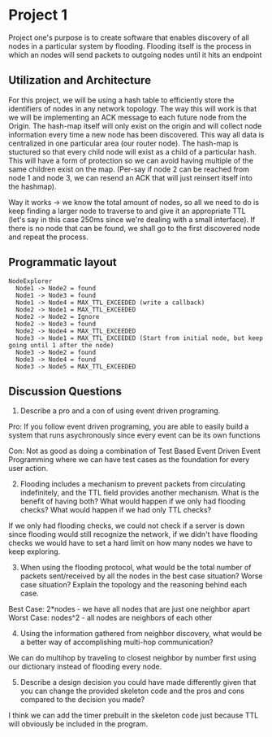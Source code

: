 # Project 1
Project one's purpose is to create software that enables discovery of all nodes in a particular system by flooding. Flooding itself is the process in which an nodes will send packets to outgoing nodes until it hits an endpoint

## Utilization and Architecture
For this project, we will be using a hash table to efficiently store the identifiers of nodes in any network topology. The way this will work is that we will be implementing an ACK message to each future node from the Origin. The hash-map itself will only exist on the origin and will collect node information every time a new node has been discovered. This way all data is centralized in one particular area (our router node). The hash-map is stuctured so that every child node will exist as a child of a particular hash. This will have a form of protection so we can avoid having multiple of the same children exist on the map. (Per-say if node 2 can be reached from node 1 and node 3, we can resend an ACK that will just reinsert itself into the hashmap).

Way it works -> we know the total amount of nodes, so all we need to do is keep finding a larger node to traverse to and give it an appropriate TTL (let's say in this case 250ms since we're dealing with a small interface). If there is no node that can be found, we shall go to the first discovered node and repeat the process.

## Programmatic layout


```
NodeExplorer
  Node1 -> Node2 = found
  Node1 -> Node3 = found
  Node1 -> Node4 = MAX_TTL_EXCEEDED (write a callback)
  Node2 -> Node1 = MAX_TTL_EXCEEDED
  Node2 -> Node2 = Ignore
  Node2 -> Node3 = found
  Node2 -> Node4 = MAX_TTL_EXCEEDED
  Node3 -> Node1 = MAX_TTL_EXCEEDED (Start from initial node, but keep going until 1 after the node)
  Node3 -> Node2 = found
  Node3 -> Node4 = found
  Node3 -> Node5 = MAX_TTL_EXCEEDED
```

## Discussion Questions

1. Describe a pro and a con of using event driven programing.

Pro: If you follow event driven programing, you are able to easily build a system that runs asychronously since every event can be its own functions

Con: Not as good as doing a combination of Test Based Event Driven Event Programming where we can have test cases as the foundation for every user action.


2. Flooding includes a mechanism to prevent packets from circulating indefinitely, and the TTL field provides another mechanism. What is the benefit of having both? What would happen if we only had flooding checks? What would happen if we had only TTL checks?

If we only had flooding checks, we could not check if a server is down since flooding would still recognize the network, if we didn't have flooding checks we would have to set a hard limit on how many nodes we have to keep exploring.

3. When using the flooding protocol, what would be the total number of packets sent/received by all the nodes in the best case situation? Worse case situation? Explain the topology and the reasoning behind each case.

Best Case: 2*nodes - we have all nodes that are just one neighbor apart
Worst Case: nodes^2 - all nodes are neighbors of each other

4. Using the information gathered from neighbor discovery, what would be a better way of accomplishing multi-hop communication?

We can do multihop by traveling to closest neighbor by number first using our dictionary instead of flooding every node.

5. Describe a design decision you could have made differently given that you can change the provided skeleton code and the pros and cons compared to the decision you made?

I think we can add the timer prebuilt in the skeleton code just because TTL will obviously be included in the program.
